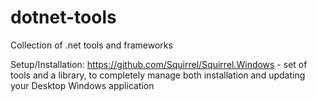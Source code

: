 # dotnet-tools
Collection of .net tools and frameworks

Setup/Installation:
https://github.com/Squirrel/Squirrel.Windows - set of tools and a library, to completely manage both installation and updating your Desktop Windows application
